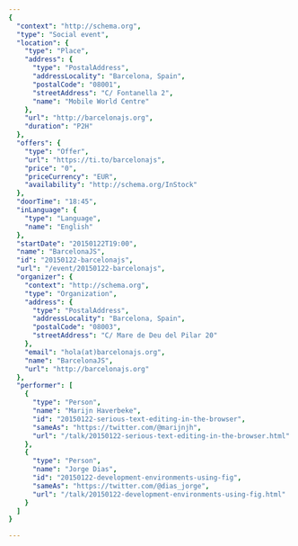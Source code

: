 ```yaml
---
{
  "context": "http://schema.org",
  "type": "Social event",
  "location": {
    "type": "Place",
    "address": {
      "type": "PostalAddress",
      "addressLocality": "Barcelona, Spain",
      "postalCode": "08001",
      "streetAddress": "C/ Fontanella 2",
      "name": "Mobile World Centre"
    },
    "url": "http://barcelonajs.org",
    "duration": "P2H"
  },
  "offers": {
    "type": "Offer",
    "url": "https://ti.to/barcelonajs",
    "price": "0",
    "priceCurrency": "EUR",
    "availability": "http://schema.org/InStock"
  },
  "doorTime": "18:45",
  "inLanguage": {
    "type": "Language",
    "name": "English"
  },
  "startDate": "20150122T19:00",
  "name": "BarcelonaJS",
  "id": "20150122-barcelonajs",
  "url": "/event/20150122-barcelonajs",
  "organizer": {
    "context": "http://schema.org",
    "type": "Organization",
    "address": {
      "type": "PostalAddress",
      "addressLocality": "Barcelona, Spain",
      "postalCode": "08003",
      "streetAddress": "C/ Mare de Deu del Pilar 20"
    },
    "email": "hola(at)barcelonajs.org",
    "name": "BarcelonaJS",
    "url": "http://barcelonajs.org"
  },
  "performer": [
    {
      "type": "Person",
      "name": "Marijn Haverbeke",
      "id": "20150122-serious-text-editing-in-the-browser",
      "sameAs": "https://twitter.com/@marijnjh",
      "url": "/talk/20150122-serious-text-editing-in-the-browser.html"
    },
    {
      "type": "Person",
      "name": "Jorge Dias",
      "id": "20150122-development-environments-using-fig",
      "sameAs": "https://twitter.com/@dias_jorge",
      "url": "/talk/20150122-development-environments-using-fig.html"
    }
  ]
}

---
```

